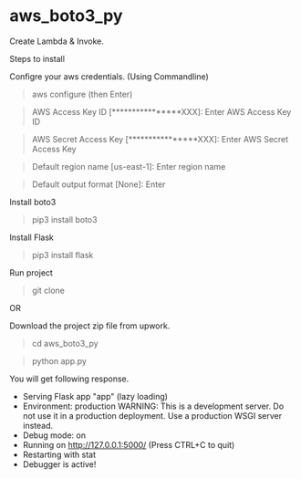 # aws_boto3_py

Create Lambda & Invoke.

Steps to install

Configre your aws credentials. (Using Commandline)
> aws configure  (then Enter)

> AWS Access Key ID [****************XXX]: Enter AWS Access Key ID

> AWS Secret Access Key [****************XXX]: Enter AWS Secret Access Key

> Default region name [us-east-1]: Enter region name

> Default output format [None]: Enter


Install boto3
> pip3 install boto3

Install Flask
> pip3 install flask

Run project

> git clone 

OR

Download the project zip file from upwork.

> cd aws_boto3_py

> python app.py


You will get following response.

 * Serving Flask app "app" (lazy loading)
 * Environment: production
   WARNING: This is a development server. Do not use it in a production deployment.
   Use a production WSGI server instead.
 * Debug mode: on
 * Running on http://127.0.0.1:5000/ (Press CTRL+C to quit)
 * Restarting with stat
 * Debugger is active!

